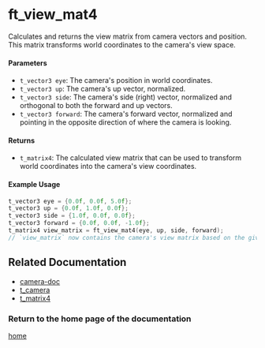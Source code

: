 # ft_view_mat4
Calculates and returns the view matrix from camera vectors and position. This matrix transforms world coordinates to the camera's view space.

#### Parameters
- `t_vector3 eye`: The camera's position in world coordinates.
- `t_vector3 up`: The camera's up vector, normalized.
- `t_vector3 side`: The camera's side (right) vector, normalized and orthogonal to both the forward and up vectors.
- `t_vector3 forward`: The camera's forward vector, normalized and pointing in the opposite direction of where the camera is looking.

#### Returns
- `t_matrix4`: The calculated view matrix that can be used to transform world coordinates into the camera's view coordinates.

#### Example Usage
```c
t_vector3 eye = {0.0f, 0.0f, 5.0f};
t_vector3 up = {0.0f, 1.0f, 0.0f};
t_vector3 side = {1.0f, 0.0f, 0.0f};
t_vector3 forward = {0.0f, 0.0f, -1.0f};
t_matrix4 view_matrix = ft_view_mat4(eye, up, side, forward);
// `view_matrix` now contains the camera's view matrix based on the given vectors.
```

## Related Documentation

- [camera-doc](./camera-doc.md)
- [t_camera](./t_camera.md)
- [t_matrix4](../matrix/matrix4/t_matrix4.md)

### Return to the home page of the documentation
[home](../home.md)
